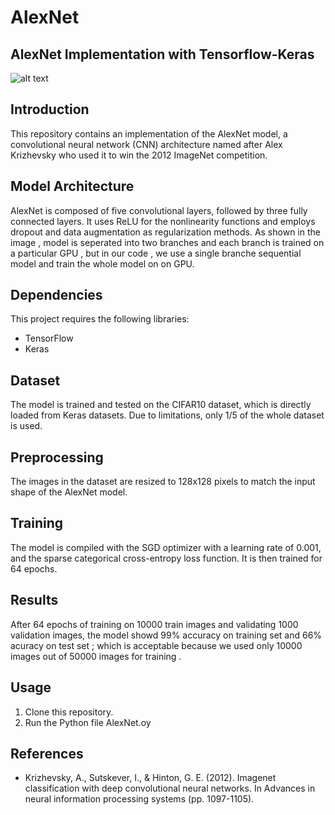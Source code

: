 # AlexNet

## AlexNet Implementation with Tensorflow-Keras

![alt text](https://th.bing.com/th/id/R.b5bd0f70b4bd3c335417112a329fdd56?rik=j3Vwi5BKfTA2WQ&riu=http%3a%2f%2fleiblog.wang%2fstatic%2fimage%2f2020%2f10%2fTL5kcp.jpg&ehk=ukswjG1YAvpxb1nyrcxHvBx4LQw8vplnNQFTk0BQPrA%3d&risl=&pid=ImgRaw&r=0)


## Introduction

This repository contains an implementation of the AlexNet model, a convolutional neural network (CNN) architecture named after Alex Krizhevsky who used it to win the 2012 ImageNet competition. 

## Model Architecture

AlexNet is composed of five convolutional layers, followed by three fully connected layers. It uses ReLU for the nonlinearity functions and employs dropout and data augmentation as regularization methods. As shown in the image , model is seperated into two branches and each branch is trained on a particular GPU , but in our code , we use a single branche sequential model and train the whole model on on GPU.

## Dependencies

This project requires the following libraries:
- TensorFlow
- Keras

## Dataset

The model is trained and tested on the CIFAR10 dataset, which is directly loaded from Keras datasets. Due to limitations, only 1/5 of the whole dataset is used.

## Preprocessing

The images in the dataset are resized to 128x128 pixels to match the input shape of the AlexNet model.

## Training

The model is compiled with the SGD optimizer with a learning rate of 0.001, and the sparse categorical cross-entropy loss function. It is then trained for 64 epochs.

## Results

After 64 epochs of training on 10000 train images and validating 1000 validation images, the model showd 99% accuracy on training set and 66% acuracy on test set ; which is acceptable because we used only 10000 images out of 50000 images for training .

## Usage

1. Clone this repository.
2. Run the Python file AlexNet.oy

## References

- Krizhevsky, A., Sutskever, I., & Hinton, G. E. (2012). Imagenet classification with deep convolutional neural networks. In Advances in neural information processing systems (pp. 1097-1105).
